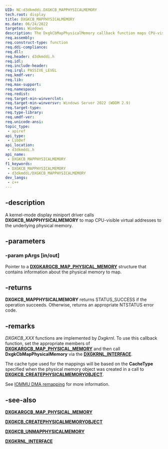 ```yaml
---
UID: NC:d3dkmddi.DXGKCB_MAPPHYSICALMEMORY
tech.root: display
title: DXGKCB_MAPPHYSICALMEMORY
ms.date: 06/24/2022
targetos: Windows
description: The DxgkCbMapPhysicalMemory callback function maps CPU-visible virtual addresses to the underlying physical memory.
req.assembly: 
req.construct-type: function
req.ddi-compliance: 
req.dll: 
req.header: d3dkmddi.h
req.idl: 
req.include-header: 
req.irql: PASSIVE_LEVEL
req.kmdf-ver: 
req.lib: 
req.max-support: 
req.namespace: 
req.redist: 
req.target-min-winverclnt: 
req.target-min-winversvr: Windows Server 2022 (WDDM 2.9)
req.target-type: 
req.type-library: 
req.umdf-ver: 
req.unicode-ansi: 
topic_type:
 - apiref
api_type:
 - LibDef
api_location:
 - d3dkmddi.h
api_name:
 - DXGKCB_MAPPHYSICALMEMORY
f1_keywords:
 - DXGKCB_MAPPHYSICALMEMORY
 - d3dkmddi/DXGKCB_MAPPHYSICALMEMORY
dev_langs:
 - c++
---
```


## -description

A kernel-mode display miniport driver calls **DXGKCB_MAPPHYSICALMEMORY** to map CPU-visible virtual addresses to the underlying physical memory.

## -parameters

### -param pArgs [in/out]

Pointer to a [**DXGKARGCB_MAP_PHYSICAL_MEMORY**](ns-d3dkmddi-dxgkargcb_map_physical_memory.md) structure that contains information about the physical memory to map.

## -returns

**DXGKCB_MAPPHYSICALMEMORY** returns STATUS_SUCCESS if the operation succeeds. Otherwise, returns an appropriate NTSTATUS error code.

## -remarks

*DXGKCB_XXX* functions are implemented by *Dxgkrnl*. To use this callback function, set the appropriate members of [**DXGKARGCB_MAP_PHYSICAL_MEMORY**](ns-d3dkmddi-dxgkargcb_map_physical_memory.md) and then call **DxgkCbMapPhysicalMemory** via the [**DXGKRNL_INTERFACE**](../dispmprt/ns-dispmprt-_dxgkrnl_interface.md).

The cache type used for the mappings will be based on the **CacheType** specified when the physical memory object was created in a call to [**DXGKCB_CREATEPHYSICALMEMORYOBJECT**](nc-d3dkmddi-dxgkcb_createphysicalmemoryobject.md).

See [IOMMU DMA remapping](/windows-hardware/drivers/display/iommu-dma-remapping) for more information.

## -see-also

[**DXGKARGCB_MAP_PHYSICAL_MEMORY**](ns-d3dkmddi-dxgkargcb_map_physical_memory.md)

[**DXGKCB_CREATEPHYSICALMEMORYOBJECT**](nc-d3dkmddi-dxgkcb_createphysicalmemoryobject.md)

[**DXGKCB_UNMAPPHYSICALMEMORY**](nc-d3dkmddi-dxgkcb_unmapphysicalmemory.md)

[**DXGKRNL_INTERFACE**](../dispmprt/ns-dispmprt-_dxgkrnl_interface.md)
